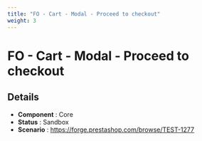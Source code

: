 ```yaml
---
title: "FO - Cart - Modal - Proceed to checkout"
weight: 3
---
```


# FO - Cart - Modal - Proceed to checkout
## Details
* **Component** : Core
* **Status** : Sandbox
* **Scenario** : https://forge.prestashop.com/browse/TEST-1277
